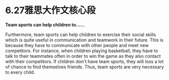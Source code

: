 # 6.27雅思大作文核心段

**Team sports can help children to......**

Furthermore, team sports can help children to exercise their social skills which is quite useful in communication and teamwork in their future. This is because they have to communicate with other people and meet new competitors. For instance, when children playing basketball, they have to talk to their teammates often in order to win the game as they also contact with their competitors. If children don't have team sports, they will loss a lot of chance to find themselves friends. Thus, team sports are very necessary to every child.